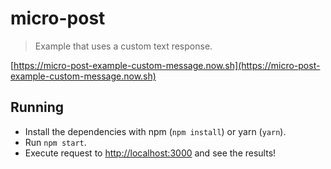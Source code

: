 # micro-post
> Example that uses a custom text response.

[https://micro-post-example-custom-message.now.sh](https://micro-post-example-custom-message.now.sh)

## Running

* Install the dependencies with npm (`npm install`) or yarn (`yarn`).
* Run `npm start`.
* Execute request to [http://localhost:3000](http://localhost:3000) and see the results!